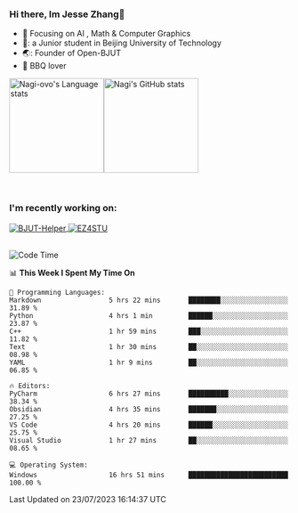 ### Hi there, Im Jesse Zhang👋
- :orange_book: Focusing on AI , Math & Computer Graphics
- 🔬: a Junior student in Beijing University of Technology
- 🌏: Founder of Open-BJUT
- :meat_on_bone: BBQ lover

<div style="display:flex; flex-wrap:wrap; height: 200px;">
  <img height="170" src="https://github-readme-stats-git-main-nagi-ovo.vercel.app/api/top-langs/?username=Nagi-ovo&hide=css,scss,html,java,typescript&layout=compact&card_width=345&card_height=400" alt="Nagi-ovo's Language stats">
  <img height="170" src="https://github-readme-stats-git-main-nagi-ovo.vercel.app/api?username=Nagi-ovo&show_icons=true&theme=radical" alt="Nagi's GitHub stats">
</div>

### I'm recently working on:</a>

 <div>
<a href="https://github.com/Open-BJUT/BJUT-Helper">
  <img align="center" src="https://github-readme-stats-git-main-nagi-ovo.vercel.app/api/pin/?username=Nagi-ovo&repo=BJUT-Helper" alt="BJUT-Helper">
</a>
<a href="https://github.com/Nagi-ovo/EZ4STU">
  <img align="center" src="https://github-readme-stats-git-main-nagi-ovo.vercel.app/api/pin/?username=Nagi-ovo&repo=EZ4STU" alt="EZ4STU">
</a>  
</div>

<br />

<!--START_SECTION:waka-->
![Code Time](http://img.shields.io/badge/Code%20Time-116%20hrs%2052%20mins-blue)

📊 **This Week I Spent My Time On** 

```text
💬 Programming Languages: 
Markdown                 5 hrs 22 mins       ████████░░░░░░░░░░░░░░░░░   31.89 % 
Python                   4 hrs 1 min         ██████░░░░░░░░░░░░░░░░░░░   23.87 % 
C++                      1 hr 59 mins        ███░░░░░░░░░░░░░░░░░░░░░░   11.82 % 
Text                     1 hr 30 mins        ██░░░░░░░░░░░░░░░░░░░░░░░   08.98 % 
YAML                     1 hr 9 mins         ██░░░░░░░░░░░░░░░░░░░░░░░   06.85 % 

🔥 Editors: 
PyCharm                  6 hrs 27 mins       ██████████░░░░░░░░░░░░░░░   38.34 % 
Obsidian                 4 hrs 35 mins       ███████░░░░░░░░░░░░░░░░░░   27.25 % 
VS Code                  4 hrs 20 mins       ██████░░░░░░░░░░░░░░░░░░░   25.75 % 
Visual Studio            1 hr 27 mins        ██░░░░░░░░░░░░░░░░░░░░░░░   08.65 % 

💻 Operating System: 
Windows                  16 hrs 51 mins      █████████████████████████   100.00 % 
```


 Last Updated on 23/07/2023 16:14:37 UTC
<!--END_SECTION:waka-->



